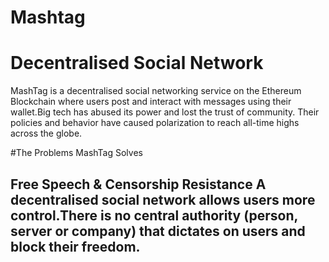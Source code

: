 # Mashtag
# Decentralised Social Network
MashTag is a decentralised social networking service on the Ethereum Blockchain where users post and interact with messages using their wallet.Big tech has abused its power and lost the trust of community. Their policies and behavior have caused polarization to reach all-time highs across the globe.

#The Problems MashTag Solves
<h2>Free Speech & Censorship Resistance
A decentralised social network allows users more control.There is no central authority (person, server or company) that dictates on users and block their freedom.
